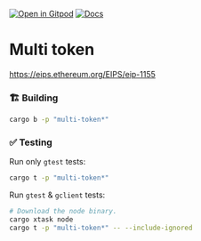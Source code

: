 [![Open in Gitpod](https://img.shields.io/badge/Open_in-Gitpod-white?logo=gitpod)](https://gitpod.io/#FOLDER=multi-token/https://github.com/gear-foundation/dapps)
[![Docs](https://img.shields.io/github/actions/workflow/status/gear-foundation/dapps/contracts-docs.yml?logo=rust&label=docs)](https://dapps.gear.rs/multi_token_io)

# Multi token

https://eips.ethereum.org/EIPS/eip-1155

### 🏗️ Building

```sh
cargo b -p "multi-token*"
```

### ✅ Testing

Run only `gtest` tests:
```sh
cargo t -p "multi-token*"
```

Run `gtest` & `gclient` tests:
```sh
# Download the node binary.
cargo xtask node
cargo t -p "multi-token*" -- --include-ignored
```

